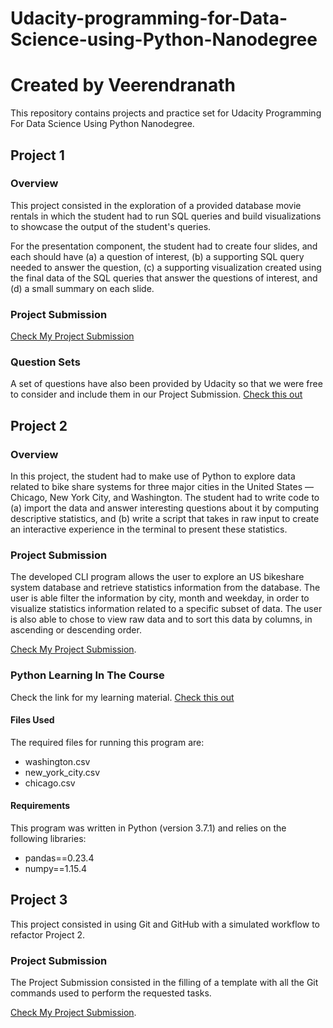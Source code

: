 # Udacity-programming-for-Data-Science-using-Python-Nanodegree


# Created by Veerendranath

This repository contains projects and practice set for Udacity Programming For Data Science Using Python Nanodegree.

## Project 1

### Overview

This project consisted in the exploration of a provided database movie rentals in which the student had to run SQL queries and build visualizations to showcase the output of the student's queries. 

For the presentation component, the student had to create four slides, and each should have (a) a question of interest, (b) a supporting SQL query needed to answer the question, (c) a supporting visualization created using the final data of the SQL queries that answer the questions of interest, and (d) a small summary on each slide.

### Project Submission

[Check My Project Submission](https://github.com/veerendra-mech/Udacity-programming-for-Data-Science)

### Question Sets

A set of questions have also been provided by Udacity so that we were free to consider and include them in our Project Submission.
[Check this out](https://github.com/sauravraghuvanshi/Udacity-programming-for-Data-Science-using-Python-Nanodegree/tree/master/Project%201/Project%20Question)

## Project 2

### Overview

In this project, the student had to make use of Python to explore data related to bike share systems for three major cities in the United States — Chicago, New York City, and Washington. The student had to write code to (a) import the data and answer interesting questions about it by computing descriptive statistics, and (b) write a script that takes in raw input to create an interactive experience in the terminal to present these statistics.

### Project Submission

The developed CLI program allows the user to explore an US bikeshare system database and retrieve statistics information from the database. The user is able filter the information by city, month and weekday, in order to visualize statistics information related to a specific subset of data. The user is also able to chose to view raw data and to sort this data by columns, in ascending or descending order.

[Check My Project Submission](https://github.com/sauravraghuvanshi/Udacity-programming-for-Data-Science-using-Python-Nanodegree/tree/master/Project-2).
### Python Learning In The Course

Check the link for my learning material.
[Check this out](https://github.com/sauravraghuvanshi/Udacity-programming-for-Data-Science-using-Python-Nanodegree/tree/master/Python%20practice%20code)

#### Files Used

The required files for running this program are: 

* washington.csv
* new_york_city.csv
* chicago.csv

#### Requirements
This program was written in Python (version 3.7.1) and relies on the following libraries:

* pandas==0.23.4
* numpy==1.15.4

## Project 3

This project consisted in using Git and GitHub with a simulated workflow to refactor Project 2.

### Project Submission

The Project Submission consisted in the filling of a template with all the Git commands used to perform the requested tasks.

[Check My Project Submission](https://github.com/veerendra-mech/Udacity-programming-for-Data-Science/blob/documntation/Project-3%20GitHub/Git%20Commands%20Documentation.pdf).

